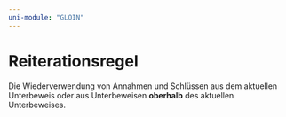 ```yaml
---
uni-module: "GLOIN"
---
```


# Reiterationsregel

Die Wiederverwendung von Annahmen und Schlüssen aus dem aktuellen Unterbeweis oder aus Unterbeweisen **oberhalb** des aktuellen Unterbeweises.
